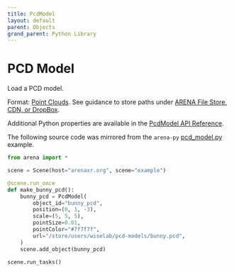 ```yaml
---
title: PcdModel
layout: default
parent: Objects
grand_parent: Python Library
---
```


# PCD Model

Load a PCD model.

Format: <a href='https://pointclouds.org/documentation/tutorials/index.html'>Point Clouds</a>. See guidance to store paths under <a href='https://docs.arenaxr.org/content/interface/filestore.html'>ARENA File Store, CDN, or DropBox</a>.

Additional Python properties are available in the [PcdModel API Reference](/content/python-api/objects/pcd_model).

The following source code was mirrored from the `arena-py` [pcd_model.py](https://github.com/arenaxr/arena-py/blob/master/examples/objects/pcd_model.py) example.

```python
from arena import *

scene = Scene(host="arenaxr.org", scene="example")

@scene.run_once
def make_bunny_pcd():
    bunny_pcd = PcdModel(
        object_id="bunny_pcd",
        position=(0, 1, -3),
        scale=(5, 5, 5),
        pointSize=0.01,
        pointColor="#7f7f7f",
        url="/store/users/wiselab/pcd-models/bunny.pcd",
    )
    scene.add_object(bunny_pcd)

scene.run_tasks()
```
